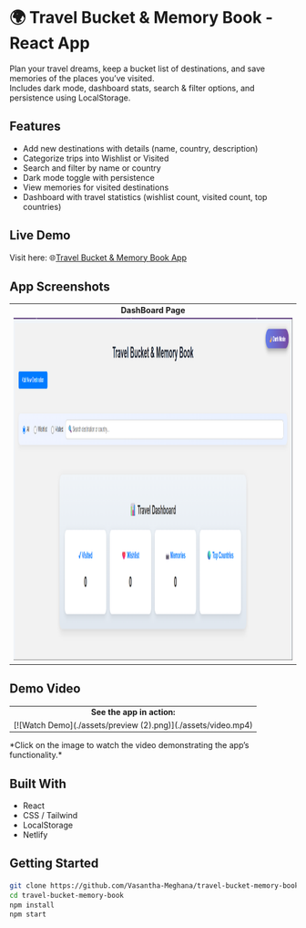 # 🌍 Travel Bucket & Memory Book - React App

Plan your travel dreams, keep a bucket list of destinations, and save memories of the places you’ve visited.  
Includes dark mode, dashboard stats, search & filter options, and persistence using LocalStorage.

## Features

- Add new destinations with details (name, country, description)
- Categorize trips into Wishlist or Visited
- Search and filter by name or country
- Dark mode toggle with persistence
- View memories for visited destinations
- Dashboard with travel statistics (wishlist count, visited count, top countries)

## Live Demo

Visit here: 🌐[Travel Bucket & Memory Book App](https://travel-bucket-app.netlify.app/)

## App Screenshots

<table>
  <tr>
    <td align="center"><strong> DashBoard Page</strong></td>
  </tr>
  <tr>
    <td><img src="./assets/preview (2).png" alt="Input Page" width="900" height="600"/></td>
  </tr>
</table>

## Demo Video

<table>
  <tr>
    <td align="center"><strong> See the app in action: </strong></td>
  </tr>
  <tr>
    <td>[![Watch Demo](./assets/preview (2).png)](./assets/video.mp4)</td>
  </tr>
</table>  
*Click on the image to watch the video demonstrating the app’s functionality.*


## Built With
- React
- CSS / Tailwind
- LocalStorage
- Netlify

## Getting Started
```bash
git clone https://github.com/Vasantha-Meghana/travel-bucket-memory-book.git
cd travel-bucket-memory-book
npm install
npm start
```
